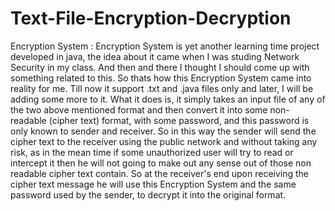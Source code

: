 # Text-File-Encryption-Decryption
Encryption System : Encryption System is yet another learning time project developed in java, the idea about it came when I was studing Network Security in my class. And then and there I thought I should come up with something related to this. So thats how this Encryption System came into reality for me. Till now it support .txt and .java files only and later, I will be adding some more to it. What it does is, it simply takes an input file of any of the two above mentioned format and then convert it into some non-readable (cipher text) format, with some password, and this password is only known to sender and receiver. So in this way the sender will send the cipher text to the receiver using the public network and without taking any risk, as in the mean time if some unauthorized user will try to read or intercept it then he will not going to make out any sense out of those non readable cipher text contain. So at the receiver's end upon receiving the cipher text message he will use this Encryption System and the same password used by the sender, to decrypt it into the original format.

